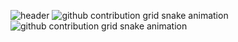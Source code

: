 ![header](https://capsule-render.vercel.app/api?type=waving&height=280&color=gradient&text=Привет!&fontAlign=23&fontAlignY=37&desc=Я%20Артем!%20Познакомился%20с%20DA%20оптимизируя%20работу%20судна.&descAlign=50)
![github contribution grid snake animation](https://raw.githubusercontent.com/kiotan/kiotan/output/github-contribution-grid-snake-dark.svg#gh-dark-mode-only)![github contribution grid snake animation](https://raw.githubusercontent.com/kiotan/kiotan/output/github-contribution-grid-snake.svg#gh-light-mode-only)
